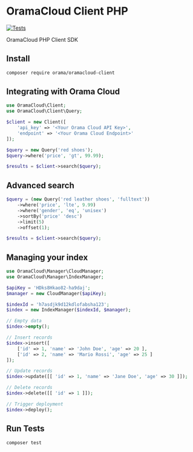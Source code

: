 # OramaCloud Client PHP

[![Tests](https://github.com/askorama/oramacloud-client-php/actions/workflows/tests.yml/badge.svg)](https://github.com/askorama/oramacloud-client-php/actions/workflows/tests.yml)

OramaCloud PHP Client SDK

## Install

```sh
composer require orama/oramacloud-client
```

## Integrating with Orama Cloud

```php
use OramaCloud\Client;
use OramaCloud\Client\Query;

$client = new Client([
    'api_key' => '<Your Orama Cloud API Key>',
    'endpoint' => '<Your Orama Cloud Endpoint>'
]);

$query = new Query('red shoes');
$query->where('price', 'gt', 99.99);

$results = $client->search($query);
```

## Advanced search

```php
$query = (new Query('red leather shoes', 'fulltext'))
    ->where('price', 'lte', 9.99)
    ->where('gender', 'eq', 'unisex')
    ->sortBy('price' 'desc')
    ->limit(5)
    ->offset(1);

$results = $client->search($query);
```

## Managing your index

```php
use OramaCloud\Manager\CloudManager;
use OramaCloud\Manager\IndexManager;

$apiKey = 'HDks8Hkao82-ha9daj';
$manager = new CloudManager($apiKey);

$indexId = 'h7asdjk9d12kdlofabsha123';
$index = new IndexManager($indexId, $manager);

// Empty data
$index->empty();

// Insert records
$index->insert([
    ['id' => 1, 'name' => 'John Doe', 'age' => 20 ],
    ['id' => 2, 'name' => 'Mario Rossi', 'age' => 25 ]
]);

// Update records
$index->update([[ 'id' => 1, 'name' => 'Jane Doe', 'age' => 30 ]]);

// Delete records
$index->delete([[ 'id' => 1 ]]);

// Trigger deployment
$index->deploy();
```

## Run Tests

```sh
composer test
```
